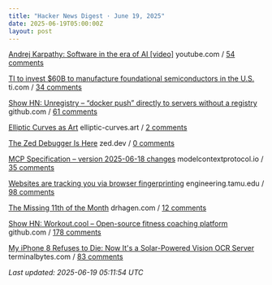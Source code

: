```yaml
---
title: "Hacker News Digest · June 19, 2025"
date: 2025-06-19T05:00:00Z
layout: post
---
```


[Andrej Karpathy: Software in the era of AI [video]](https://www.youtube.com/watch?v=LCEmiRjPEtQ)  youtube.com / [54 comments](https://news.ycombinator.com/item?id=44314423)

[TI to invest $60B to manufacture foundational semiconductors in the U.S.](https://www.ti.com/about-ti/newsroom/news-releases/2025/texas-instruments-plans-to-invest-more-than--60-billion-to-manufacture-billions-of-foundational-semiconductors-in-the-us.html)  ti.com / [34 comments](https://news.ycombinator.com/item?id=44314759)

[Show HN: Unregistry – “docker push” directly to servers without a registry](https://github.com/psviderski/unregistry)  github.com / [61 comments](https://news.ycombinator.com/item?id=44314085)

[Elliptic Curves as Art](https://elliptic-curves.art/)  elliptic-curves.art / [2 comments](https://news.ycombinator.com/item?id=44315321)

[The Zed Debugger Is Here](https://zed.dev/blog/debugger)  zed.dev / [0 comments](https://news.ycombinator.com/item?id=44314977)

[MCP Specification – version 2025-06-18 changes](https://modelcontextprotocol.io/specification/2025-06-18/changelog)  modelcontextprotocol.io / [35 comments](https://news.ycombinator.com/item?id=44314289)

[Websites are tracking you via browser fingerprinting](https://engineering.tamu.edu/news/2025/06/websites-are-tracking-you-via-browser-fingerprinting.html)  engineering.tamu.edu / [98 comments](https://news.ycombinator.com/item?id=44313206)

[The Missing 11th of the Month](https://drhagen.com/blog/the-missing-11th-of-the-month/)  drhagen.com / [12 comments](https://news.ycombinator.com/item?id=44313550)

[Show HN: Workout.cool – Open-source fitness coaching platform](https://github.com/Snouzy/workout-cool)  github.com / [178 comments](https://news.ycombinator.com/item?id=44309320)

[My iPhone 8 Refuses to Die: Now It's a Solar-Powered Vision OCR Server](https://terminalbytes.com/iphone-8-solar-powered-vision-ocr-server/)  terminalbytes.com / [83 comments](https://news.ycombinator.com/item?id=44310944)


_Last updated: 2025-06-19 05:11:54 UTC_
